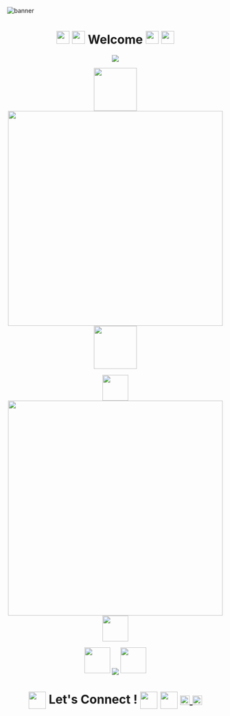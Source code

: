<!---
BANNER
--->
![banner](https://user-images.githubusercontent.com/44416323/149036229-139d9498-7fc6-4662-89a1-c0915183a2d8.png)



<!---
WELCOME
--->
<h1 align= "center">
  <img src="https://media.giphy.com/media/xT9IgjNENUaf4ypqBa/giphy.gif" width="30px" >
  <img src="https://media.giphy.com/media/areg3RSg6jCXThzdvD/giphy.gif" width="30px" >
  Welcome
     <img src="https://media.giphy.com/media/areg3RSg6jCXThzdvD/giphy.gif" width="30px" >
  <img src="https://media.giphy.com/media/xT9IgjNENUaf4ypqBa/giphy.gif" width="30px">
</h1>



<!---
WOMEN CODING GIF
--->

<p align="center">
 <img src="https://media.giphy.com/media/Tl7sK6IaEQdVcCVD7i/giphy.gif" > 
 
 </p>

<!---
LANG STATS
--->

<p align="center">
 <img src="https://media.giphy.com/media/Vf3ZKdillTMOOaOho0/giphy.gif" width="100px"  > 
  <img align="center" src="https://github-readme-stats.vercel.app/api/top-langs/?username=komal914&theme=radical&layout=compact"  width="500px"  />
 <img src="https://media.giphy.com/media/Vf3ZKdillTMOOaOho0/giphy.gif" width="100px"  > 
 </p>
 
 <!---
GITHUB STATS
--->
<p align="center">
 <img src="https://media.giphy.com/media/MCJtWQoLo38F3LMNmu/giphy.gif" width="60px"  > 
  <img align="center" src="https://github-readme-stats.vercel.app/api?username=komal914&theme=radical&show_icons=true"  width="500px"  />
 <img src="https://media.giphy.com/media/MCJtWQoLo38F3LMNmu/giphy.gif" width="60px"  > 
 </p>
 
 
 <!---
GITHUB Streaks
--->
 
 
 <p align="center">
  <img src="https://media.giphy.com/media/1wPC7g6WN1HtqAiBq1/giphy.gif" width="60px"  > 

  <img align="center" src="https://github-readme-streak-stats.herokuapp.com/?user=Komal914&theme=radical&show)"  />
  <img src="https://media.giphy.com/media/1wPC7g6WN1HtqAiBq1/giphy.gif" width="60px"  > 
 </p>

 
 <!---
LETS CONNECT
--->


 <h1 align="center"> 
  <img align="center" src="https://media.giphy.com/media/xEEzGpNOstpHkS9UaZ/giphy.gif" width="40px"> 
  Let's Connect ! 
  <img align="center" src="https://media.giphy.com/media/xEEzGpNOstpHkS9UaZ/giphy.gif" width="40px"> 
  <img align="center" src="https://media.giphy.com/media/mN0ooWAdWOV7Xhq2TY/giphy.gif" width="40px"> 
  
  
  
<a href="https://twitter.com/KomalKaur99">
  <img align="center" alt="Komal Kaur | Twitter" width="22px" src="https://raw.githubusercontent.com/peterthehan/peterthehan/master/assets/twitter.svg" />
</a>
<a href="https://www.linkedin.com/in/kkomal/">
  <img align="center" alt="Komal's LinkedIN" width="22px" src="https://raw.githubusercontent.com/peterthehan/peterthehan/master/assets/linkedin.svg" />
</a>

 
</h1>

 <!---
CURRENT MOOD CODE BELOW-> not active

<h1 align="center"> Current Mood: 
  
 <img align="center" src="https://media.giphy.com/media/r0PYzzxw81gfKcu13G/giphy.gif" width="200px"> 
 
 </h1>

--->










<!---
Komal914/Komal914 is a ✨ special ✨ repository because its `README.md` (this file) appears on your GitHub profile.
You can click the Preview link to take a look at your changes.
--->
